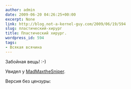 ```yaml
---
author: admin
date: 2009-06-20 04:26:25+00:00
excerpt: None
link: http://blog.not-a-kernel-guy.com/2009/06/19/594
slug: пластический-хирург
title: Пластический хирург.
wordpress_id: 594
tags:
- Всякая всячина
---
```


Забойная вещь! :-)

Увидел у [MadMaxtheSniper](http://madmaxthesniper.livejournal.com/339728.html).

Версия без цензуры:
